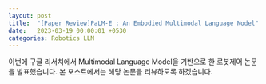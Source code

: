 ```yaml
---
layout: post
title:  "[Paper Review]PaLM-E : An Embodied Multimodal Language Nodel"
date:   2023-03-19 00:00:01 +0530
categories: Robotics LLM
---
```

이번에 구글 리서치에서 Multimodal Language Model을 기반으로 한 로봇제어 논문을 발표했습니다.
본 포스트에서는 해당 논문을 리뷰하도록 하겠습니다.


